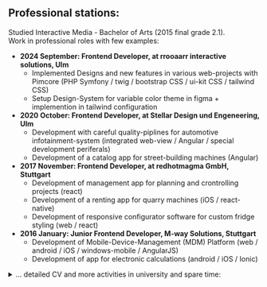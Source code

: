 ## Professional stations:

Studied Interactive Media - Bachelor of Arts (2015 final grade 2.1).  
Work in professional roles with few examples:

- **2024 September: Frontend Developer, at rrooaarr interactive solutions, Ulm**
  - Implemented Designs and new features in various web-projects with Pimcore (PHP Symfony / twig / bootstrap CSS / ui-kit CSS / tailwind CSS)
  - Setup Design-System for variable color theme in figma + implemention in tailwind configuration 
- **2020 October:  Frontend Developer, at Stellar Design und Engeneering, Ulm**
  - Development with careful quality-piplines for automotive infotainment-system (integrated web-view / Angular / special development periferals)
  - Development of a catalog  app for street-building machines (Angular)
- **2017 November: Frontend Developer, at redhotmagma GmbH, Stuttgart**
  - Development of management app for planning and crontrolling projects (react) 
  - Development of a renting app for quarry machines (iOS / react-native)
  - Development of responsive configurator software for custom fridge styling (web / react)
- **2016 January: Junior Frontend Developer, M-way Solutions, Stuttgart**
  - Development of Mobile-Device-Management (MDM) Platform (web / android / iOS / windows-mobile / AngularJS)
  - Development of app for electronic calculations (android / iOS / Ionic)

<details>
  <summary role="button">
    … detailed CV and more activities in university and spare time:
  </summary>

  - 2024 September: Start **Frontend Developer**, at rrooaarr interactive solutions, Ulm
    - until 2025 February
  - 2024 January: publish self developed chess remix [Sowie Schach][schach] (kinda like chess)
  - 2023 September: temporärhaus - interactive installation "street chat-gpt" at the Kulturnacht, Neu-Ulm
  - 2023 August: Join local make-space [temporärhaus e.V.][tph], Neu-Ulm
  - 2022 October: Attended [Smashing Conference][sc22] for web-design / -development, Freiburg
  - 2022 January: Published the [npm-package "svelte-virtual-list-ce"](https://www.npmjs.com/package/svelte-virtual-list-ce)
  - 2021 April: Participated in Smashing Magazine Meetup: Website live improvement
  - 2021 March: Participated in Smashing Magazine Workshop: Scalable Design System
  - 2020 October:  Start **Frontend Developer**, Stellar Design und Engeneering, Ulm
    - until 2024 August
  - 2020 June: Inspirer for [Hacker School][hs] @home "Girls go digital"
    - Topic: HTML-website - [business card](https://codepen.io/Breaker222/pen/RwrZRdy)
    - via video-conference
  - 2020 May: Inspirer for [Hacker School][hs] @home, Stuttgart/Web
    - Topic: CSS layout for beginners
    - via video-conference
  - 2020 April: Inspirer for [Hacker School][hs], Stuttgart/Web
    - same, but @home via video-conference
  - 2019 December: Inspirer for [Hacker School][hs], Stuttgart
    - Topic: Passwordmanager
  - 2018 November: Attended [React Conference][rc18], Berlin
  - 2017 November: Start **Frontend Developer**, redhotmagma GmbH, Stuttgart
    - until 2020 July
  - 2016 September: Attended [SmashingConf][sc16], Freiburg
  - 2016 January: Start **Frontend Developer**, M-way Solutions, Stuttgart
    - until 2017 July

  ### University

  - 2015 Final Thesis "VIRTTRUHE" HTML5 Webapp Prototype
  - 2014 December: working student Institute f. Broadcast technology, Munich
    - until 2015 August
    - Showing digital audio broadcast data in a webview
  - 2014 October: "Münchner Medientage" media fair, Munich
  - 2014 January: Unpainted Media Art Fair, Munich
  - 2014 March: Head of design at Formula Student Electronic "Starkstrom", University of appl. sciences Augsburg
    - until August
  - 2013 October: "Münchner Medientage" media fair, Munich 
  - 2013 August: Typography Event "Typotag", Munich
  - 2012 September: Internship Bavarian Media Technology (bmt), Munich
    - until 2013 February
  - 2013 October - 2014 July: Elected representative on the Faculty Council
  - 2010 October: Students representation, University of appl. sciences Augsburg
    - until 2015 June
  - 2010 October: Interactive Media studies, University of appl. sciences Augsburg
    - until 2015 June

</details>

[schach]: https://sowieschach.netlify.app/
[tph]: https://temporaerhaus.de/
[hs]: https://hacker-school.de
[sc22]: https://smashingconf.com/freiburg-2022/
[sc16]: https://smashingconf.com/freiburg-2016/
[rc18]: https://www.youtube.com/watch?v=kPXJ5ERg9Wo